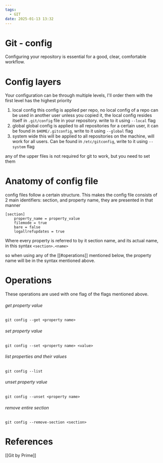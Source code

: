 ```yaml
---
tags:
  - GIT
date: 2025-01-13 13:32
---
```

# Git - config
Configuring your repository is essential for a good, clear, comfortable workflow. 

# Config layers
Your configuration can be through multiple levels, I'll order them with the first level has the highest priority
1. local config
   this config is applied per repo, no local config of a repo can be used in another user unless you copied it, the local config resides itself in `.git/config` file in your repository. write to it using `--local` flag
2. global
   global config is applied to all repositories for a certain user, it can be found in `$HOME/.gitconfig`, write to it using `--global` flag
3. system wide
   this will be applied to all repositories on the machine, will work for all users. Can be found in `/etc/gitconfig`, write to it using `--system` flag

any of the upper files is not required for git to work, but you need to set them

# Anatomy of config file
config files follow a certain structure. This makes the config file consists of 2 main identifiers: section, and property name, they are presented in that manner
```
[section]
	property_name = property_value
	filemode = true
	bare = false
	logallrefupdates = true
```

Where every property is referred to by it section name, and its actual name, in this syntax `<section>.<name>`

so when using any of the [[#operations]] mentioned below, the property name will be in the syntax mentioned above.


# Operations
These operations are used with one flag of the flags mentioned above.
###### get property value
`git config --get <property name>`
###### set property value
`git config --set <property name> <value>`
###### list properties and their values
`git config --list`
###### unset property value
`git config --unset <property name>`
###### remove entire section
`git config --remove-section <section>`

# References
[[Git by Prime]]
